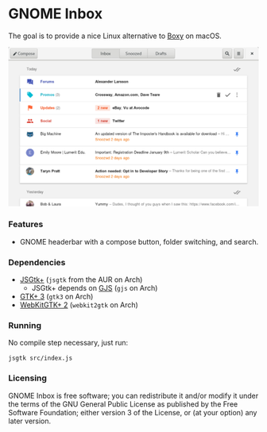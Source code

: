 GNOME Inbox
===========

The goal is to provide a nice Linux alternative to [Boxy](http://www.boxyapp.co/) on macOS.

![Screenshot](screenshot.jpg)

### Features

 * GNOME headerbar with a compose button, folder switching, and search.

### Dependencies

 * [JSGtk+](https://github.com/WebReflection/jsgtk) (`jsgtk` from the AUR on Arch)
   * JSGtk+ depends on [GJS](https://wiki.gnome.org/Projects/Gjs) (`gjs` on Arch)
 * [GTK+ 3](https://www.gtk.org/) (`gtk3` on Arch)
 * [WebKitGTK+ 2](https://webkitgtk.org/) (`webkit2gtk` on Arch)

### Running

No compile step necessary, just run:

    jsgtk src/index.js

### Licensing

GNOME Inbox is free software; you can redistribute it and/or modify it under the terms of the GNU General Public License as published by the Free Software Foundation; either version 3 of the License, or (at your option) any later version.
